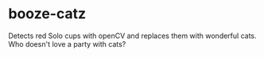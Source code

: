 booze-catz
==========

Detects red Solo cups with openCV and replaces them with wonderful cats.
Who doesn't love a party with cats?
